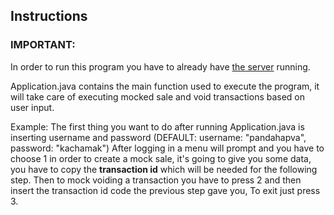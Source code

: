 ## Instructions
### IMPORTANT:
In order to run this program you have to already have [the server](https://github.com/eMerchantPay/codemonsters_api_full) running.

Application.java contains the main function used to execute the program, it will take care of executing mocked sale and void transactions based on user input.

Example:
The first thing you want to do after running Application.java is inserting username and password (DEFAULT: username: "pandahapva", password: "kachamak")
After logging in a menu will prompt and you have to choose 1 in order to create a mock sale, it's going to give you some data, you have to copy the **transaction id** which will be needed for the following step.
Then to mock voiding a transaction you have to press 2 and then insert the transaction id code the previous step gave you,
To exit just press 3.
